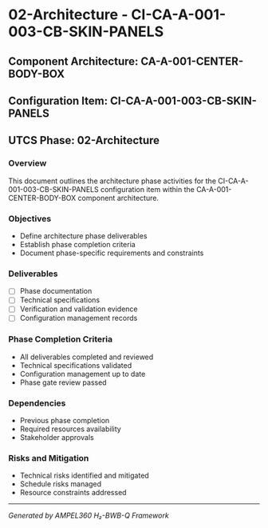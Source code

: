 # 02-Architecture - CI-CA-A-001-003-CB-SKIN-PANELS

## Component Architecture: CA-A-001-CENTER-BODY-BOX
## Configuration Item: CI-CA-A-001-003-CB-SKIN-PANELS
## UTCS Phase: 02-Architecture

### Overview
This document outlines the architecture phase activities for the CI-CA-A-001-003-CB-SKIN-PANELS configuration item within the CA-A-001-CENTER-BODY-BOX component architecture.

### Objectives
- Define architecture phase deliverables
- Establish phase completion criteria
- Document phase-specific requirements and constraints

### Deliverables
- [ ] Phase documentation
- [ ] Technical specifications
- [ ] Verification and validation evidence
- [ ] Configuration management records

### Phase Completion Criteria
- All deliverables completed and reviewed
- Technical specifications validated
- Configuration management up to date
- Phase gate review passed

### Dependencies
- Previous phase completion
- Required resources availability
- Stakeholder approvals

### Risks and Mitigation
- Technical risks identified and mitigated
- Schedule risks managed
- Resource constraints addressed

---
*Generated by AMPEL360 H₂-BWB-Q Framework*

